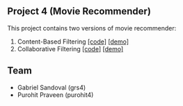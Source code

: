 ## Project 4 (Movie Recommender)

This project contains two versions of movie recommender:
1. Content-Based Filtering [\[code\]](https://github.com/GabrielSandoval/cs598-project-4/tree/master/content_based_filtering) [\[demo\]](https://grs4.shinyapps.io/content_based_filtering)
2. Collaborative Filtering [\[code\]](https://github.com/GabrielSandoval/cs598-project-4/tree/master/collaborative_filtering) [\[demo\]](https://grs4.shinyapps.io/collaborative_filtering)

## Team
- Gabriel Sandoval (grs4)
- Purohit Praveen (purohit4)

